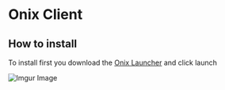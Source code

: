 # Onix Client
## How to install
To install first you download the [Onix Launcher](https://raw.githubusercontent.com/bernarddesfosse/onixclientautoupdate/main/OnixLauncher.exe)
and click launch

![Imgur Image](https://i.imgur.com/SUNeBK2.png)